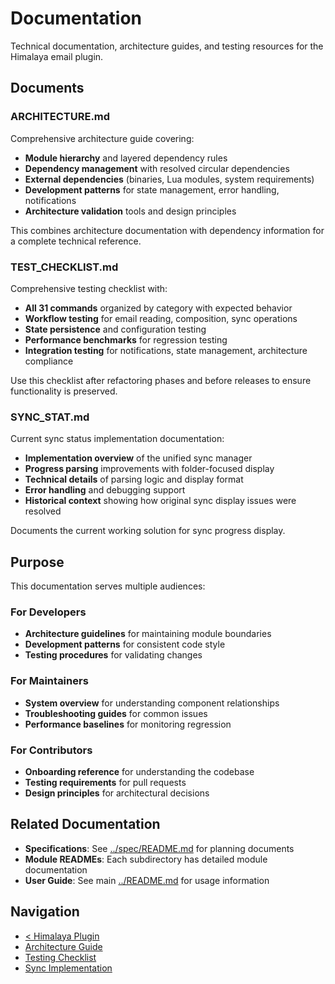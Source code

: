 # Documentation

Technical documentation, architecture guides, and testing resources for the Himalaya email plugin.

## Documents

### ARCHITECTURE.md
Comprehensive architecture guide covering:
- **Module hierarchy** and layered dependency rules
- **Dependency management** with resolved circular dependencies
- **External dependencies** (binaries, Lua modules, system requirements)
- **Development patterns** for state management, error handling, notifications
- **Architecture validation** tools and design principles

This combines architecture documentation with dependency information for a complete technical reference.

### TEST_CHECKLIST.md
Comprehensive testing checklist with:
- **All 31 commands** organized by category with expected behavior
- **Workflow testing** for email reading, composition, sync operations
- **State persistence** and configuration testing
- **Performance benchmarks** for regression testing
- **Integration testing** for notifications, state management, architecture compliance

Use this checklist after refactoring phases and before releases to ensure functionality is preserved.

### SYNC_STAT.md
Current sync status implementation documentation:
- **Implementation overview** of the unified sync manager
- **Progress parsing** improvements with folder-focused display
- **Technical details** of parsing logic and display format
- **Error handling** and debugging support
- **Historical context** showing how original sync display issues were resolved

Documents the current working solution for sync progress display.

## Purpose

This documentation serves multiple audiences:

### For Developers
- **Architecture guidelines** for maintaining module boundaries
- **Development patterns** for consistent code style
- **Testing procedures** for validating changes

### For Maintainers
- **System overview** for understanding component relationships
- **Troubleshooting guides** for common issues
- **Performance baselines** for monitoring regression

### For Contributors
- **Onboarding reference** for understanding the codebase
- **Testing requirements** for pull requests
- **Design principles** for architectural decisions

## Related Documentation

- **Specifications**: See [../spec/README.md](../spec/README.md) for planning documents
- **Module READMEs**: Each subdirectory has detailed module documentation
- **User Guide**: See main [../README.md](../README.md) for usage information

## Navigation
- [< Himalaya Plugin](../README.md)
- [Architecture Guide](ARCHITECTURE.md)
- [Testing Checklist](TEST_CHECKLIST.md)
- [Sync Implementation](SYNC_STAT.md)
